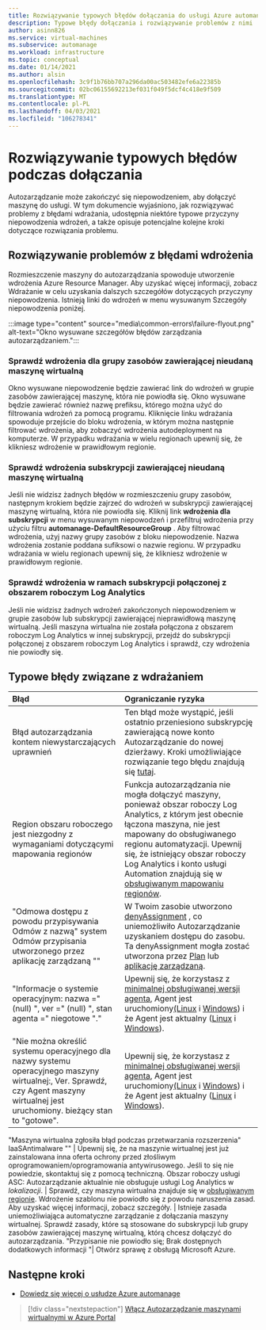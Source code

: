 ```yaml
---
title: Rozwiązywanie typowych błędów dołączania do usługi Azure automanage
description: Typowe błędy dołączania i rozwiązywanie problemów z nimi
author: asinn826
ms.service: virtual-machines
ms.subservice: automanage
ms.workload: infrastructure
ms.topic: conceptual
ms.date: 01/14/2021
ms.author: alsin
ms.openlocfilehash: 3c9f1b76bb707a296da00ac503482efe6a22385b
ms.sourcegitcommit: 02bc06155692213ef031f049f5dcf4c418e9f509
ms.translationtype: MT
ms.contentlocale: pl-PL
ms.lasthandoff: 04/03/2021
ms.locfileid: "106278341"
---
```

# <a name="troubleshoot-common-automanage-onboarding-errors"></a>Rozwiązywanie typowych błędów podczas dołączania
Autozarządzanie może zakończyć się niepowodzeniem, aby dołączyć maszynę do usługi. W tym dokumencie wyjaśniono, jak rozwiązywać problemy z błędami wdrażania, udostępnia niektóre typowe przyczyny niepowodzenia wdrożeń, a także opisuje potencjalne kolejne kroki dotyczące rozwiązania problemu.

## <a name="troubleshooting-deployment-failures"></a>Rozwiązywanie problemów z błędami wdrożenia
Rozmieszczenie maszyny do autozarządzania spowoduje utworzenie wdrożenia Azure Resource Manager. Aby uzyskać więcej informacji, zobacz Wdrażanie w celu uzyskania dalszych szczegółów dotyczących przyczyny niepowodzenia. Istnieją linki do wdrożeń w menu wysuwanym Szczegóły niepowodzenia poniżej.

:::image type="content" source="media\common-errors\failure-flyout.png" alt-text="Okno wysuwane szczegółów błędów zarządzania autozarządzaniem.":::

### <a name="check-the-deployments-for-the-resource-group-containing-the-failed-vm"></a>Sprawdź wdrożenia dla grupy zasobów zawierającej nieudaną maszynę wirtualną
Okno wysuwane niepowodzenie będzie zawierać link do wdrożeń w grupie zasobów zawierającej maszynę, która nie powiodła się. Okno wysuwane będzie zawierać również nazwę prefiksu, którego można użyć do filtrowania wdrożeń za pomocą programu. Kliknięcie linku wdrażania spowoduje przejście do bloku wdrożenia, w którym można następnie filtrować wdrożenia, aby zobaczyć wdrożenia autodeployment na komputerze. W przypadku wdrażania w wielu regionach upewnij się, że klikniesz wdrożenie w prawidłowym regionie.

### <a name="check-the-deployments-for-the-subscription-containing-the-failed-vm"></a>Sprawdź wdrożenia subskrypcji zawierającej nieudaną maszynę wirtualną
Jeśli nie widzisz żadnych błędów w rozmieszczeniu grupy zasobów, następnym krokiem będzie zajrzeć do wdrożeń w subskrypcji zawierającej maszynę wirtualną, która nie powiodła się. Kliknij link **wdrożenia dla subskrypcji** w menu wysuwanym niepowodzeń i przefiltruj wdrożenia przy użyciu filtru **automanage-DefaultResourceGroup** . Aby filtrować wdrożenia, użyj nazwy grupy zasobów z bloku niepowodzenie. Nazwa wdrożenia zostanie poddana sufiksowi o nazwie regionu. W przypadku wdrażania w wielu regionach upewnij się, że klikniesz wdrożenie w prawidłowym regionie.

### <a name="check-deployments-in-a-subscription-linked-to-a-log-analytics-workspace"></a>Sprawdź wdrożenia w ramach subskrypcji połączonej z obszarem roboczym Log Analytics
Jeśli nie widzisz żadnych wdrożeń zakończonych niepowodzeniem w grupie zasobów lub subskrypcji zawierającej nieprawidłową maszynę wirtualną. Jeśli maszyna wirtualna nie została połączona z obszarem roboczym Log Analytics w innej subskrypcji, przejdź do subskrypcji połączonej z obszarem roboczym Log Analytics i sprawdź, czy wdrożenia nie powiodły się.

## <a name="common-deployment-errors"></a>Typowe błędy związane z wdrażaniem

Błąd |  Ograniczanie ryzyka
:-----|:-------------|
Błąd autozarządzania kontem niewystarczających uprawnień | Ten błąd może wystąpić, jeśli ostatnio przeniesiono subskrypcję zawierającą nowe konto Autozarządzanie do nowej dzierżawy. Kroki umożliwiające rozwiązanie tego błędu znajdują się [tutaj](./repair-automanage-account.md).
Region obszaru roboczego jest niezgodny z wymaganiami dotyczącymi mapowania regionów | Funkcja autozarządzania nie mogła dołączyć maszyny, ponieważ obszar roboczy Log Analytics, z którym jest obecnie łączona maszyna, nie jest mapowany do obsługiwanego regionu automatyzacji. Upewnij się, że istniejący obszar roboczy Log Analytics i konto usługi Automation znajdują się w [obsługiwanym mapowaniu regionów](../automation/how-to/region-mappings.md).
"Odmowa dostępu z powodu przypisywania Odmów z nazwą" system Odmów przypisania utworzonego przez aplikację zarządzaną "" | W Twoim zasobie utworzono [denyAssignment](https://docs.microsoft.com/azure/role-based-access-control/deny-assignments) , co uniemożliwiło Autozarządzanie uzyskaniem dostępu do zasobu. Ta denyAssignment mogła zostać utworzona przez [Plan](https://docs.microsoft.com/azure/governance/blueprints/concepts/resource-locking) lub [aplikację zarządzaną](https://docs.microsoft.com/azure/azure-resource-manager/managed-applications/overview).
"Informacje o systemie operacyjnym: nazwa =" (null) ", ver =" (null) ", stan agenta =" niegotowe "." | Upewnij się, że korzystasz z [minimalnej obsługiwanej wersji agenta](https://docs.microsoft.com/troubleshoot/azure/virtual-machines/support-extensions-agent-version), Agent jest uruchomiony[(Linux](https://docs.microsoft.com/troubleshoot/azure/virtual-machines/linux-azure-guest-agent) i [Windows](https://docs.microsoft.com/troubleshoot/azure/virtual-machines/windows-azure-guest-agent)) i że Agent jest aktualny ([Linux](https://docs.microsoft.com/azure/virtual-machines/extensions/update-linux-agent) i [Windows](https://docs.microsoft.com/azure/virtual-machines/extensions/agent-windows)).
"Nie można określić systemu operacyjnego dla nazwy systemu operacyjnego maszyny wirtualnej:, Ver. Sprawdź, czy Agent maszyny wirtualnej jest uruchomiony. bieżący stan to "gotowe". | Upewnij się, że korzystasz z [minimalnej obsługiwanej wersji agenta](https://docs.microsoft.com/troubleshoot/azure/virtual-machines/support-extensions-agent-version), Agent jest uruchomiony[(Linux](https://docs.microsoft.com/troubleshoot/azure/virtual-machines/linux-azure-guest-agent) i [Windows](https://docs.microsoft.com/troubleshoot/azure/virtual-machines/windows-azure-guest-agent)) i że Agent jest aktualny ([Linux](https://docs.microsoft.com/azure/virtual-machines/extensions/update-linux-agent) i [Windows](https://docs.microsoft.com/azure/virtual-machines/extensions/agent-windows)).

"Maszyna wirtualna zgłosiła błąd podczas przetwarzania rozszerzenia" IaaSAntimalware "" | Upewnij się, że na maszynie wirtualnej jest już zainstalowana inna oferta ochrony przed złośliwym oprogramowaniem/oprogramowania antywirusowego. Jeśli to się nie powiedzie, skontaktuj się z pomocą techniczną.
Obszar roboczy usługi ASC: Autozarządzanie aktualnie nie obsługuje usługi Log Analytics w _lokalizacji_. | Sprawdź, czy maszyna wirtualna znajduje się w [obsługiwanym regionie](./automanage-virtual-machines.md#supported-regions).
Wdrożenie szablonu nie powiodło się z powodu naruszenia zasad. Aby uzyskać więcej informacji, zobacz szczegóły. | Istnieje zasada uniemożliwiająca automatyczne zarządzanie z dołączania maszyny wirtualnej. Sprawdź zasady, które są stosowane do subskrypcji lub grupy zasobów zawierającej maszynę wirtualną, którą chcesz dołączyć do autozarządzania.
"Przypisanie nie powiodło się; Brak dostępnych dodatkowych informacji "| Otwórz sprawę z obsługą Microsoft Azure.

## <a name="next-steps"></a>Następne kroki

* [Dowiedz się więcej o usłudze Azure automanage](./automanage-virtual-machines.md)

> [!div class="nextstepaction"]
> [Włącz Autozarządzanie maszynami wirtualnymi w Azure Portal](quick-create-virtual-machines-portal.md)